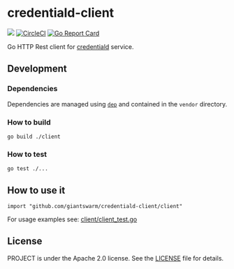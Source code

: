 # credentiald-client

[![](https://godoc.org/github.com/giantswarm/credentiald-client?status.svg)](http://godoc.org/github.com/giantswarm/credentiald-client)
[![CircleCI](https://circleci.com/gh/giantswarm/credentiald-client/tree/master.svg?style=shield)](https://circleci.com/gh/giantswarm/credentiald-client/tree/master)
[![Go Report Card](https://goreportcard.com/badge/github.com/giantswarm/credential-client)](https://goreportcard.com/report/github.com/giantswarm/credential-client)

Go HTTP Rest client for [credentiald](https://github.com/giantswarm/credentiald) service.

## Development

### Dependencies

Dependencies are managed using [`dep`](https://github.com/golang/dep) and contained in the `vendor` directory.

### How to build

```
go build ./client
```

### How to test

```
go test ./...
```

## How to use it


```
import "github.com/giantswarm/credentiald-client/client"
```

For usage examples see: [client/client_test.go](./client/client_test.go)

## License

PROJECT is under the Apache 2.0 license. See the [LICENSE](/LICENSE) file for details.
